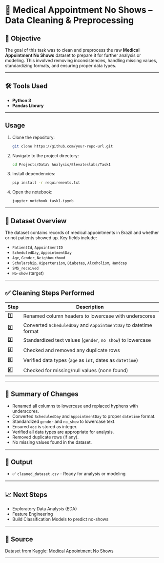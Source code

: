 
# 🧹 Medical Appointment No Shows – Data Cleaning & Preprocessing

## 📌 Objective

The goal of this task was to clean and preprocess the raw **Medical Appointment No Shows** dataset to prepare it for further analysis or modeling. This involved removing inconsistencies, handling missing values, standardizing formats, and ensuring proper data types.

---

## 🛠️ Tools Used

- **Python 3**
- **Pandas Library**

---

## Usage

1. Clone the repository:
    ```bash
    git clone https://github.com/your-repo-url.git
    ```
2. Navigate to the project directory:
    ```bash
    cd Projects/Data\ Analysis/Elevateslabs/Task1
    ```
3. Install dependencies:
    ```bash
    pip install -r requirements.txt
    ```
4. Open the notebook:
    ```bash
    jupyter notebook task1.ipynb
    ```
---

## 📂 Dataset Overview

The dataset contains records of medical appointments in Brazil and whether or not patients showed up. Key fields include:

- `PatientId`, `AppointmentID`
- `ScheduledDay`, `AppointmentDay`
- `Age`, `Gender`, `Neighbourhood`
- `Scholarship`, `Hipertension`, `Diabetes`, `Alcoholism`, `Handcap`
- `SMS_received`
- `No-show` (target)

---

## ✅ Cleaning Steps Performed

| Step | Description |
|------|-------------|
| 1️⃣ | Renamed column headers to lowercase with underscores |
| 2️⃣ | Converted `ScheduledDay` and `AppointmentDay` to datetime format |
| 3️⃣ | Standardized text values (`gender`, `no_show`) to lowercase |
| 4️⃣ | Checked and removed any duplicate rows |
| 5️⃣ | Verified data types (`age` as `int`, dates as `datetime`) |
| 6️⃣ | Checked for missing/null values (none found) |

---

## 🧾 Summary of Changes

- Renamed all columns to lowercase and replaced hyphens with underscores.
- Converted `ScheduledDay` and `AppointmentDay` to proper `datetime` format.
- Standardized `gender` and `no_show` to lowercase text.
- Ensured `age` is stored as integer.
- Verified all data types are appropriate for analysis.
- Removed duplicate rows (if any).
- No missing values found in the dataset.

---

## 💾 Output

- ✅ `cleaned_dataset.csv` – Ready for analysis or modeling

---

## 📈 Next Steps

- Exploratory Data Analysis (EDA)
- Feature Engineering
- Build Classification Models to predict no-shows

---

## 🔗 Source

Dataset from Kaggle: [Medical Appointment No Shows](https://www.kaggle.com/datasets/joniarroba/noshowappointments)

---

